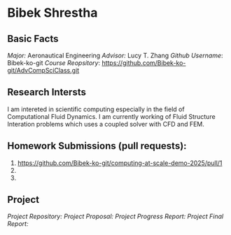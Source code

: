 # Bibek Shrestha

## Basic Facts
*Major:* Aeronautical Engineering
*Advisor:* Lucy T. Zhang
*Github Username*: Bibek-ko-git
*Course Reopsitory*: https://github.com/Bibek-ko-git/AdvCompSciClass.git

## Research Intersts
I am intereted in scientific computing especially in the field of Computational Fluid Dynamics. I am currently working of Fluid Structure Interation problems which uses a coupled solver with CFD and FEM. 

## Homework Submissions (pull requests):
1. https://github.com/Bibek-ko-git/computing-at-scale-demo-2025/pull/1
2. 
3.


## Project 
*Project Repository:*
*Project Proposal:*
*Project Progress Report:*
*Project Final Report:*
